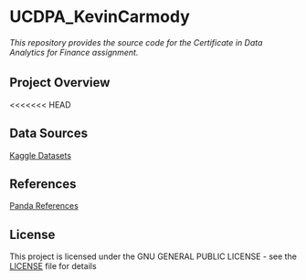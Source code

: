 # UCDPA_KevinCarmody
###### This repository provides the source code for the Certificate in Data Analytics for Finance assignment.

## Project Overview

<<<<<<< HEAD
## Data Sources
[Kaggle Datasets](https://www.kaggle.com/datasets/mattiuzc/stock-exchange-data)
## References
[Panda References](https://pandas.pydata.org/docs/reference/frame.html)

## License
This project is licensed under the GNU GENERAL PUBLIC LICENSE - see the [LICENSE](LICENSE) file for details
